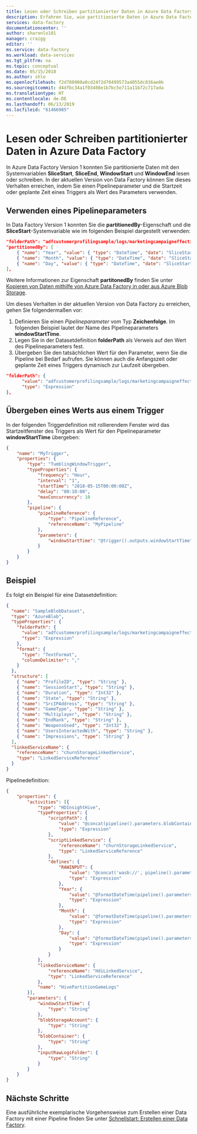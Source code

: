 ```yaml
---
title: Lesen oder Schreiben partitionierter Daten in Azure Data Factory | Microsoft-Dokumentation
description: Erfahren Sie, wie partitionierte Daten in Azure Data Factory gelesen oder geschrieben werden.
services: data-factory
documentationcenter: ''
author: sharonlo101
manager: craigg
editor: ''
ms.service: data-factory
ms.workload: data-services
ms.tgt_pltfrm: na
ms.topic: conceptual
ms.date: 05/15/2018
ms.author: shlo
ms.openlocfilehash: f2d780900a0cd24f2d70499573a4055dc836ae0b
ms.sourcegitcommit: d4dfbc34a1f03488e1b7bc5e711a11b72c717ada
ms.translationtype: HT
ms.contentlocale: de-DE
ms.lasthandoff: 06/13/2019
ms.locfileid: "61466985"
---
```

# <a name="how-to-read-or-write-partitioned-data-in-azure-data-factory"></a>Lesen oder Schreiben partitionierter Daten in Azure Data Factory

In Azure Data Factory Version 1 konnten Sie partitionierte Daten mit den Systemvariablen **SliceStart**, **SliceEnd**, **WindowStart** und **WindowEnd** lesen oder schreiben. In der aktuellen Version von Data Factory können Sie dieses Verhalten erreichen, indem Sie einen Pipelineparameter und die Startzeit oder geplante Zeit eines Triggers als Wert des Parameters verwenden. 

## <a name="use-a-pipeline-parameter"></a>Verwenden eines Pipelineparameters 

In Data Factory Version 1 konnten Sie die **partitionedBy**-Eigenschaft und die **SliceStart**-Systemvariable wie im folgenden Beispiel dargestellt verwenden: 

```json
"folderPath": "adfcustomerprofilingsample/logs/marketingcampaigneffectiveness/{Year}/{Month}/{Day}/",
"partitionedBy": [
    { "name": "Year", "value": { "type": "DateTime", "date": "SliceStart", "format": "yyyy" } },
    { "name": "Month", "value": { "type": "DateTime", "date": "SliceStart", "format": "%M" } },
    { "name": "Day", "value": { "type": "DateTime", "date": "SliceStart", "format": "%d" } }
],
```

Weitere Informationen zur Eigenschaft **partitonedBy** finden Sie unter [Kopieren von Daten mithilfe von Azure Data Factory in oder aus Azure Blob Storage](v1/data-factory-azure-blob-connector.md#dataset-properties). 

Um dieses Verhalten in der aktuellen Version von Data Factory zu erreichen, gehen Sie folgendermaßen vor: 

1. Definieren Sie einen *Pipelineparameter* vom Typ **Zeichenfolge**. Im folgenden Beispiel lautet der Name des Pipelineparameters **windowStartTime**. 
2. Legen Sie in der Datasetdefinition **folderPath** als Verweis auf den Wert des Pipelineparameters fest. 
3. Übergeben Sie den tatsächlichen Wert für den Parameter, wenn Sie die Pipeline bei Bedarf aufrufen. Sie können auch die Anfangszeit oder geplante Zeit eines Triggers dynamisch zur Laufzeit übergeben. 

```json
"folderPath": {
      "value": "adfcustomerprofilingsample/logs/marketingcampaigneffectiveness/@{formatDateTime(pipeline().parameters.windowStartTime, 'yyyy/MM/dd')}/",
      "type": "Expression"
},
```

## <a name="pass-in-a-value-from-a-trigger"></a>Übergeben eines Werts aus einem Trigger

In der folgenden Triggerdefinition mit rollierendem Fenster wird das Startzeitfenster des Triggers als Wert für den Pipelineparameter **windowStartTime** übergeben: 

```json
{
    "name": "MyTrigger",
    "properties": {
        "type": "TumblingWindowTrigger",
        "typeProperties": {
            "frequency": "Hour",
            "interval": "1",
            "startTime": "2018-05-15T00:00:00Z",
            "delay": "00:10:00",
            "maxConcurrency": 10
        },
        "pipeline": {
            "pipelineReference": {
                "type": "PipelineReference",
                "referenceName": "MyPipeline"
            },
            "parameters": {
                "windowStartTime": "@trigger().outputs.windowStartTime"
            }
        }
    }
}
```

## <a name="example"></a>Beispiel

Es folgt ein Beispiel für eine Datasetdefinition:

```json
{
  "name": "SampleBlobDataset",
  "type": "AzureBlob",
  "typeProperties": {
    "folderPath": {
      "value": "adfcustomerprofilingsample/logs/marketingcampaigneffectiveness/@{formatDateTime(pipeline().parameters.windowStartTime, 'yyyy/MM/dd')}/",
      "type": "Expression"
    },
    "format": {
      "type": "TextFormat",
      "columnDelimiter": ","
    }
  },
  "structure": [
    { "name": "ProfileID", "type": "String" },
    { "name": "SessionStart", "type": "String" },
    { "name": "Duration", "type": "Int32" },
    { "name": "State", "type": "String" },
    { "name": "SrcIPAddress", "type": "String" },
    { "name": "GameType", "type": "String" },
    { "name": "Multiplayer", "type": "String" },
    { "name": "EndRank", "type": "String" },
    { "name": "WeaponsUsed", "type": "Int32" },
    { "name": "UsersInteractedWith", "type": "String" },
    { "name": "Impressions", "type": "String" }
  ],
  "linkedServiceName": {
    "referenceName": "churnStorageLinkedService",
    "type": "LinkedServiceReference"
  }
}
```

Pipelinedefinition: 

```json
{
    "properties": {
        "activities": [{
            "type": "HDInsightHive",
            "typeProperties": {
                "scriptPath": {
                    "value": "@concat(pipeline().parameters.blobContainer, '/scripts/', pipeline().parameters.partitionHiveScriptFile)",
                    "type": "Expression"
                },
                "scriptLinkedService": {
                    "referenceName": "churnStorageLinkedService",
                    "type": "LinkedServiceReference"
                },
                "defines": {
                    "RAWINPUT": {
                        "value": "@concat('wasb://', pipeline().parameters.blobContainer, '@', pipeline().parameters.blobStorageAccount, '.blob.core.windows.net/logs/', pipeline().parameters.inputRawLogsFolder, '/')",
                        "type": "Expression"
                    },
                    "Year": {
                        "value": "@formatDateTime(pipeline().parameters.windowStartTime, 'yyyy')",
                        "type": "Expression"
                    },
                    "Month": {
                        "value": "@formatDateTime(pipeline().parameters.windowStartTime, 'MM')",
                        "type": "Expression"
                    },
                    "Day": {
                        "value": "@formatDateTime(pipeline().parameters.windowStartTime, 'dd')",
                        "type": "Expression"
                    }
                }
            },
            "linkedServiceName": {
                "referenceName": "HdiLinkedService",
                "type": "LinkedServiceReference"
            },
            "name": "HivePartitionGameLogs"
        }],
        "parameters": {
            "windowStartTime": {
                "type": "String"
            },
            "blobStorageAccount": {
                "type": "String"
            },
            "blobContainer": {
                "type": "String"
            },
            "inputRawLogsFolder": {
                "type": "String"
            }
        }
    }
}
```

## <a name="next-steps"></a>Nächste Schritte

Eine ausführliche exemplarische Vorgehensweise zum Erstellen einer Data Factory mit einer Pipeline finden Sie unter [Schnellstart: Erstellen einer Data Factory](quickstart-create-data-factory-powershell.md). 

